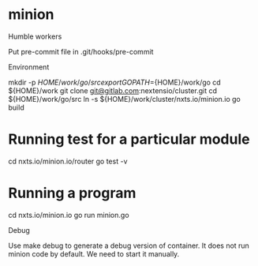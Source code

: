 # minion
Humble workers

Put pre-commit file in .git/hooks/pre-commit

Environment

mkdir -p ${HOME}/work/go/src
export GOPATH=${HOME}/work/go
cd ${HOME}/work
git clone git@gitlab.com:nextensio/cluster.git
cd ${HOME}/work/go/src
ln -s ${HOME}/work/cluster/nxts.io/minion.io
go build

# Running test for a particular module
cd nxts.io/minion.io/router
go test -v

# Running a program
cd nxts.io/minion.io
go run minion.go

Debug

Use make debug to generate a debug version of container. It does not run
minion code by default. We need to start it manually.

